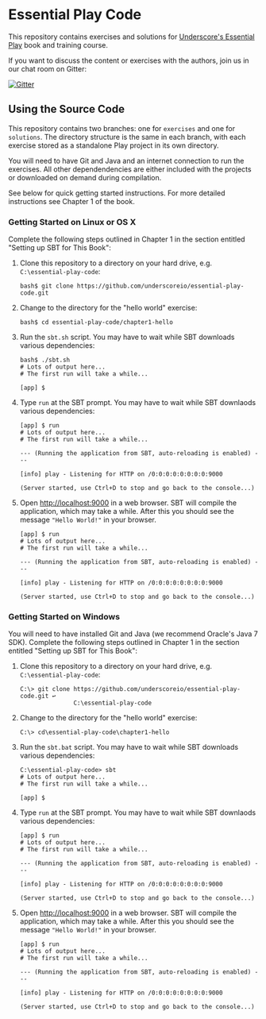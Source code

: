 # Essential Play Code

This repository contains exercises and solutions for
[Underscore's Essential Play](http://underscore.io/training/courses/essential-play/)
book and training course.

If you want to discuss the content or exercises with the authors,
join us in our chat room on Gitter:

[![Gitter](https://badges.gitter.im/Join%20Chat.svg)](https://gitter.im/underscoreio/scala?utm_source=essential-play-readme&utm_medium=badge&utm_campaign=essential-play)

## Using the Source Code

This repository contains two branches: one for `exercises` and one for `solutions`.
The directory structure is the same in each branch,
with each exercise stored as a standalone Play project in its own directory.

You will need to have Git and Java and an internet connection to run the exercises.
All other dependendencies are either included with the projects
or downloaded on demand during compilation.

See below for quick getting started instructions.
For more detailed instructions see Chapter 1 of the book.

### Getting Started on Linux or OS X

Complete the following steps outlined in Chapter 1 in the section entitled
"Setting up SBT for This Book":

1. Clone this repository to a directory on your hard drive,
   e.g. `C:\essential-play-code`:

   ~~~
   bash$ git clone https://github.com/underscoreio/essential-play-code.git
   ~~~

2. Change to the directory for the "hello world" exercise:

   ~~~
   bash$ cd essential-play-code/chapter1-hello
   ~~~

3. Run the `sbt.sh` script.
   You may have to wait while SBT downloads various dependencies:

   ~~~
   bash$ ./sbt.sh
   # Lots of output here...
   # The first run will take a while...

   [app] $
   ~~~

4. Type `run` at the SBT prompt.
   You may have to wait while SBT downlaods various dependencies:

   ~~~
   [app] $ run
   # Lots of output here...
   # The first run will take a while...

   --- (Running the application from SBT, auto-reloading is enabled) ---

   [info] play - Listening for HTTP on /0:0:0:0:0:0:0:0:9000

   (Server started, use Ctrl+D to stop and go back to the console...)
   ~~~

5. Open [http://localhost:9000](http://localhost:9000) in a web browser.
   SBT will compile the application, which may take a while.
   After this you should see the message `"Hello World!"` in your browser.

   ~~~
   [app] $ run
   # Lots of output here...
   # The first run will take a while...

   --- (Running the application from SBT, auto-reloading is enabled) ---

   [info] play - Listening for HTTP on /0:0:0:0:0:0:0:0:9000

   (Server started, use Ctrl+D to stop and go back to the console...)
   ~~~

### Getting Started on Windows

You will need to have installed Git and Java (we recommend Oracle's Java 7 SDK).
Complete the following steps outlined in Chapter 1 in the section entitled
"Setting up SBT for This Book":

1. Clone this repository to a directory on your hard drive, e.g. `C:\essential-play-code`:

   ~~~
   C:\> git clone https://github.com/underscoreio/essential-play-code.git ↩
                  C:\essential-play-code
   ~~~

2. Change to the directory for the "hello world" exercise:

   ~~~
   C:\> cd\essential-play-code\chapter1-hello
   ~~~

3. Run the `sbt.bat` script.
   You may have to wait while SBT downloads various dependencies:

   ~~~
   C:\essential-play-code> sbt
   # Lots of output here...
   # The first run will take a while...

   [app] $
   ~~~

4. Type `run` at the SBT prompt.
   You may have to wait while SBT downlaods various dependencies:

   ~~~
   [app] $ run
   # Lots of output here...
   # The first run will take a while...

   --- (Running the application from SBT, auto-reloading is enabled) ---

   [info] play - Listening for HTTP on /0:0:0:0:0:0:0:0:9000

   (Server started, use Ctrl+D to stop and go back to the console...)
   ~~~

5. Open [http://localhost:9000](http://localhost:9000) in a web browser.
   SBT will compile the application, which may take a while.
   After this you should see the message `"Hello World!"` in your browser.

   ~~~
   [app] $ run
   # Lots of output here...
   # The first run will take a while...

   --- (Running the application from SBT, auto-reloading is enabled) ---

   [info] play - Listening for HTTP on /0:0:0:0:0:0:0:0:9000

   (Server started, use Ctrl+D to stop and go back to the console...)
   ~~~
